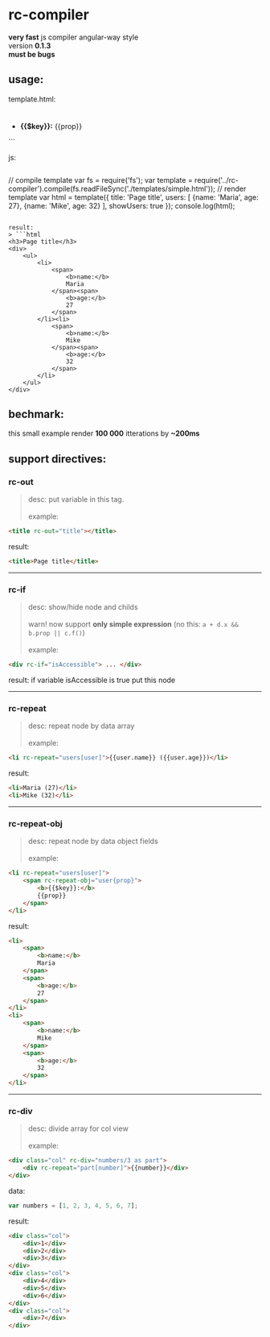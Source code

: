 rc-compiler
===========

**very fast** js compiler angular-way style<br/>
version **0.1.3**<br/>
**must be bugs**

usage:
------

template.html:
> ```html
<h3 rc-out="title"></h3>
<div rc-if="showUsers">
	<ul>
		<li rc-repeat="users[user]">
			<span rc-repeat-obj="user{prop}">
				<b>{{$key}}:</b>
				{{prop}}
			</span>
		</li>
	</ul>
</div>
```

js:
> ```javascript
// compile template
var fs = require('fs');
var template = require('../rc-compiler').compile(fs.readFileSync('./templates/simple.html'));
// render template
var html = template({
    title: 'Page title',
    users: [
        {name: 'Maria', age: 27},
        {name: 'Mike', age: 32}
    ],
    showUsers: true
});
console.log(html);
```

result:
> ```html
<h3>Page title</h3>
<div>
	<ul>
		<li>
			<span>
				<b>name:</b>
				Maria
			</span><span>
				<b>age:</b>
				27
			</span>
		</li><li>
			<span>
				<b>name:</b>
				Mike
			</span><span>
				<b>age:</b>
				32
			</span>
		</li>
	</ul>
</div>
```

bechmark:
---------
this small example render **100 000** itterations by **~200ms**

support directives:
-------------------

### rc-out
> desc: put variable in this tag.<br/><br/>
example: 
```html
<title rc-out="title"></title>
```
result: 
```html
<title>Page title</title>
```

---

### rc-if
> desc: show/hide node and childs<br/>
</br>warn! now support **only simple expression** (no this: `a + d.x && b.prop || c.f()`)<br/><br/>
example:
```html
<div rc-if="isAccessible"> ... </div>
```
result: if variable isAccessible is true put this node

---

### rc-repeat
> desc: repeat node by data array<br/><br/>
example:
```html
<li rc-repeat="users[user]">{{user.name}} ({{user.age}})</li>
```
result: 
```html
<li>Maria (27)</li>
<li>Mike (32)</li>
```

---

### rc-repeat-obj
> desc: repeat node by data object fields<br/><br/>
example:
```html
<li rc-repeat="users[user]">
	<span rc-repeat-obj="user{prop}">
		<b>{{$key}}:</b>
		{{prop}}
	</span>
</li>
```
result: 
```html
<li>
	<span>
		<b>name:</b>
		Maria
	</span>
	<span>
		<b>age:</b>
		27
	</span>
</li>
<li>
	<span>
		<b>name:</b>
		Mike
	</span>
	<span>
		<b>age:</b>
		32
	</span>
</li>
```

---

### rc-div
> desc: divide array for col view<br/><br/>
example:
```html
<div class="col" rc-div="numbers/3 as part">
	<div rc-repeat="part[number]">{{number}}</div>
</div>
```
data:
```javascript
var numbers = [1, 2, 3, 4, 5, 6, 7];
```
result: 
```html
<div class="col">
	<div>1</div>
	<div>2</div>
	<div>3</div>
</div>
<div class="col">
	<div>4</div>
	<div>5</div>
	<div>6</div>
</div>
<div class="col">
	<div>7</div>
</div>
```
